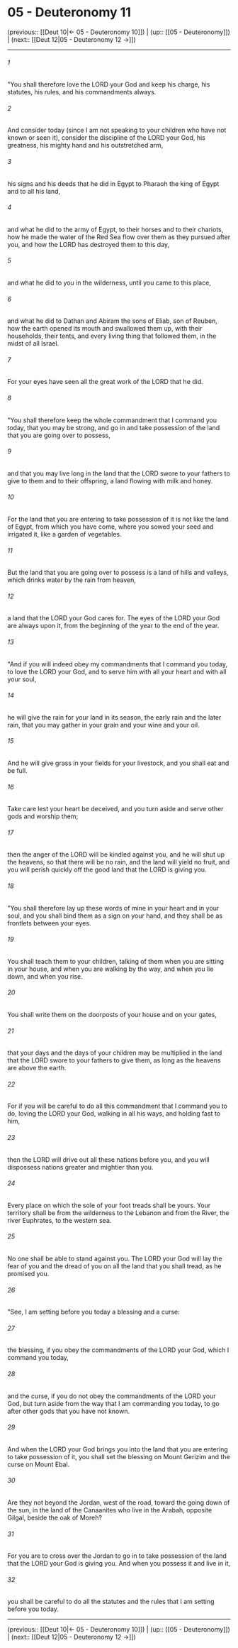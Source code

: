 # 05 - Deuteronomy 11

(previous:: [[Deut 10|← 05 - Deuteronomy 10]]) | (up:: [[05 - Deuteronomy]]) | (next:: [[Deut 12|05 - Deuteronomy 12 →]])

***


###### 1 
"You shall therefore love the LORD your God and keep his charge, his statutes, his rules, and his commandments always. 

###### 2 
And consider today (since I am not speaking to your children who have not known or seen it), consider the discipline of the LORD your God, his greatness, his mighty hand and his outstretched arm, 

###### 3 
his signs and his deeds that he did in Egypt to Pharaoh the king of Egypt and to all his land, 

###### 4 
and what he did to the army of Egypt, to their horses and to their chariots, how he made the water of the Red Sea flow over them as they pursued after you, and how the LORD has destroyed them to this day, 

###### 5 
and what he did to you in the wilderness, until you came to this place, 

###### 6 
and what he did to Dathan and Abiram the sons of Eliab, son of Reuben, how the earth opened its mouth and swallowed them up, with their households, their tents, and every living thing that followed them, in the midst of all Israel. 

###### 7 
For your eyes have seen all the great work of the LORD that he did. 

###### 8 
"You shall therefore keep the whole commandment that I command you today, that you may be strong, and go in and take possession of the land that you are going over to possess, 

###### 9 
and that you may live long in the land that the LORD swore to your fathers to give to them and to their offspring, a land flowing with milk and honey. 

###### 10 
For the land that you are entering to take possession of it is not like the land of Egypt, from which you have come, where you sowed your seed and irrigated it, like a garden of vegetables. 

###### 11 
But the land that you are going over to possess is a land of hills and valleys, which drinks water by the rain from heaven, 

###### 12 
a land that the LORD your God cares for. The eyes of the LORD your God are always upon it, from the beginning of the year to the end of the year. 

###### 13 
"And if you will indeed obey my commandments that I command you today, to love the LORD your God, and to serve him with all your heart and with all your soul, 

###### 14 
he will give the rain for your land in its season, the early rain and the later rain, that you may gather in your grain and your wine and your oil. 

###### 15 
And he will give grass in your fields for your livestock, and you shall eat and be full. 

###### 16 
Take care lest your heart be deceived, and you turn aside and serve other gods and worship them; 

###### 17 
then the anger of the LORD will be kindled against you, and he will shut up the heavens, so that there will be no rain, and the land will yield no fruit, and you will perish quickly off the good land that the LORD is giving you. 

###### 18 
"You shall therefore lay up these words of mine in your heart and in your soul, and you shall bind them as a sign on your hand, and they shall be as frontlets between your eyes. 

###### 19 
You shall teach them to your children, talking of them when you are sitting in your house, and when you are walking by the way, and when you lie down, and when you rise. 

###### 20 
You shall write them on the doorposts of your house and on your gates, 

###### 21 
that your days and the days of your children may be multiplied in the land that the LORD swore to your fathers to give them, as long as the heavens are above the earth. 

###### 22 
For if you will be careful to do all this commandment that I command you to do, loving the LORD your God, walking in all his ways, and holding fast to him, 

###### 23 
then the LORD will drive out all these nations before you, and you will dispossess nations greater and mightier than you. 

###### 24 
Every place on which the sole of your foot treads shall be yours. Your territory shall be from the wilderness to the Lebanon and from the River, the river Euphrates, to the western sea. 

###### 25 
No one shall be able to stand against you. The LORD your God will lay the fear of you and the dread of you on all the land that you shall tread, as he promised you. 

###### 26 
"See, I am setting before you today a blessing and a curse: 

###### 27 
the blessing, if you obey the commandments of the LORD your God, which I command you today, 

###### 28 
and the curse, if you do not obey the commandments of the LORD your God, but turn aside from the way that I am commanding you today, to go after other gods that you have not known. 

###### 29 
And when the LORD your God brings you into the land that you are entering to take possession of it, you shall set the blessing on Mount Gerizim and the curse on Mount Ebal. 

###### 30 
Are they not beyond the Jordan, west of the road, toward the going down of the sun, in the land of the Canaanites who live in the Arabah, opposite Gilgal, beside the oak of Moreh? 

###### 31 
For you are to cross over the Jordan to go in to take possession of the land that the LORD your God is giving you. And when you possess it and live in it, 

###### 32 
you shall be careful to do all the statutes and the rules that I am setting before you today.

***

(previous:: [[Deut 10|← 05 - Deuteronomy 10]]) | (up:: [[05 - Deuteronomy]]) | (next:: [[Deut 12|05 - Deuteronomy 12 →]])
